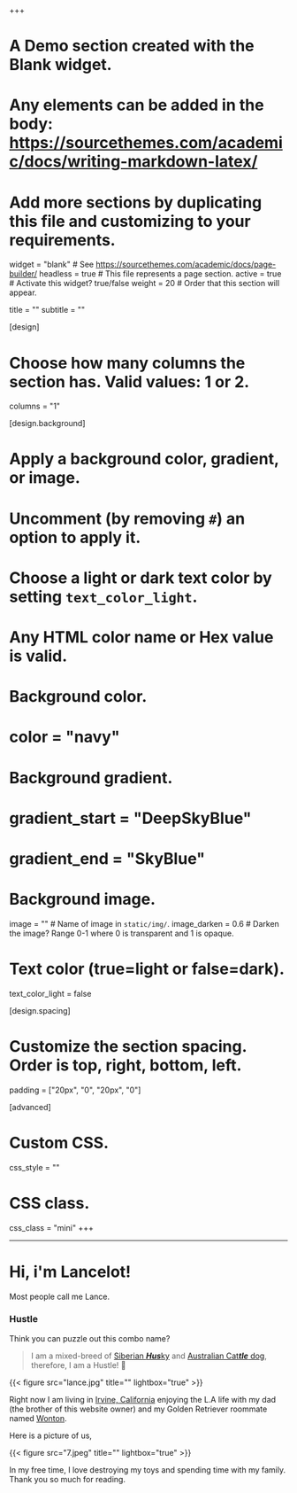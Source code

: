 +++
# A Demo section created with the Blank widget.
# Any elements can be added in the body: https://sourcethemes.com/academic/docs/writing-markdown-latex/
# Add more sections by duplicating this file and customizing to your requirements.

widget = "blank"  # See https://sourcethemes.com/academic/docs/page-builder/
headless = true  # This file represents a page section.
active = true # Activate this widget? true/false
weight = 20  # Order that this section will appear.

title = ""
subtitle = ""

[design]
  # Choose how many columns the section has. Valid values: 1 or 2.
  columns = "1"

[design.background]
  # Apply a background color, gradient, or image.
  #   Uncomment (by removing `#`) an option to apply it.
  #   Choose a light or dark text color by setting `text_color_light`.
  #   Any HTML color name or Hex value is valid.

  # Background color.
  # color = "navy"
  
  # Background gradient.
  # gradient_start = "DeepSkyBlue"
  # gradient_end = "SkyBlue"
  
  # Background image.
  image = ""  # Name of image in `static/img/`.
  image_darken = 0.6  # Darken the image? Range 0-1 where 0 is transparent and 1 is opaque.

  # Text color (true=light or false=dark).
  text_color_light = false

[design.spacing]
  # Customize the section spacing. Order is top, right, bottom, left.
  padding = ["20px", "0", "20px", "0"]

[advanced]
 # Custom CSS. 
 css_style = ""
 
 # CSS class.
 css_class = "mini"
+++

***

# Hi, i'm Lancelot!

Most people call me Lance. 

### Hustle 

Think you can puzzle out this combo name? 

> I am a mixed-breed of [Siberian ***Hus***ky](https://www.akc.org/dog-breeds/siberian-husky/) and [Australian Cat***tle*** dog](https://www.akc.org/dog-breeds/australian-cattle-dog/), therefore, I am a Hustle! :muscle:

{{< figure src="lance.jpg" title="" lightbox="true" >}}

Right now I am living in [Irvine, California](https://www.google.com/maps/place/Irvine,+CA/data=!4m2!3m1!1s0x80dcdd0e689140e3:0xa77ab575604a9a39?sa=X&ved=2ahUKEwjn-NG3u4zoAhUGca0KHb9nAHQQ8gEwIHoECCIQBA) enjoying the L.A life with my dad (the brother of this website owner) and my Golden Retriever roommate named [Wonton](https://www.instagram.com/wontontheretriever/).

Here is a picture of us,

{{< figure src="7.jpeg" title="" lightbox="true" >}}




In my free time, I love destroying my toys and spending time with my family. Thank you so much for reading. 
